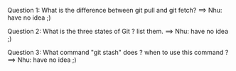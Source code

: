 Question 1: What is the difference between git pull and git fetch?
==> Nhu: have no idea ;)

Question 2: What is the three states of Git ? list them.
==> Nhu: have no idea ;)

Question 3: What command "git stash" does ? when to use this command ?
==> Nhu: have no idea ;)
